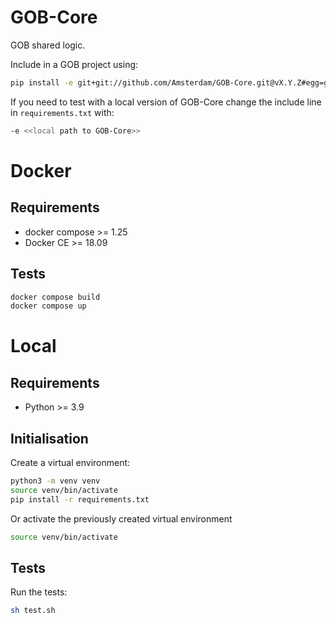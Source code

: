 # GOB-Core

GOB shared logic.

Include in a GOB project using:

```bash
pip install -e git+git://github.com/Amsterdam/GOB-Core.git@vX.Y.Z#egg=gobcore
```

If you need to test with a local version of GOB-Core change the include line in `requirements.txt` with:

```bash
-e <<local path to GOB-Core>>
```

# Docker

## Requirements

* docker compose >= 1.25
* Docker CE >= 18.09

## Tests

```bash
docker compose build
docker compose up
```

# Local

## Requirements

* Python >= 3.9
    
## Initialisation

Create a virtual environment:

```bash
python3 -m venv venv
source venv/bin/activate
pip install -r requirements.txt
```
    
Or activate the previously created virtual environment

```bash
source venv/bin/activate
```
    
## Tests

Run the tests:

```bash
sh test.sh
```
